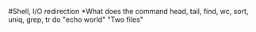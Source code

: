 #Shell, I/O redirection
 *What does the command head, tail, find, wc, sort, uniq, grep, tr do
 "echo world"
 "Two files"

